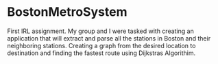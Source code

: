 # BostonMetroSystem

First IRL assignment. My group and I were tasked with creating an application that will extract and parse all the stations in Boston 
and their neighboring stations. Creating a graph from the desired location to destination and finding the fastest route using Dijkstras Algorithim.
